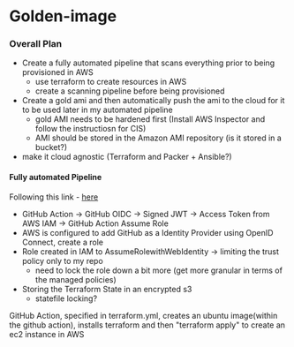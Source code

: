 # Golden-image
### Overall Plan
- Create a fully automated pipeline that scans everything prior to being provisioned in AWS
    - use terraform to create resources in AWS
    - create a scanning pipeline before being provisioned
- Create a gold ami and then automatically push the ami to the cloud for it to be used later in my automated pipeline
    - gold AMI needs to be hardened first (Install AWS Inspector and follow the instructiosn for CIS)
    - AMI should be stored in the Amazon AMI repository (is it stored in a bucket?)
- make it cloud agnostic (Terraform and Packer + Ansible?)


#### Fully automated Pipeline
Following this link - [here](https://www.youtube.com/watch?v=GowFk_5Rx_I)
- GitHub Action -> GitHub OIDC -> Signed JWT -> Access Token from AWS IAM -> GitHub Action Assume Role
- AWS is configured to add GitHub as a Identity Provider using OpenID Connect, create a role 
- Role created in IAM to AssumeRolewithWebIdentity -> limiting the trust policy only to my repo
    - need to lock the role down a bit more (get more granular in terms of the managed policies)
- Storing the Terraform State in an encrypted s3
    - statefile locking?




GitHub Action, specified in terraform.yml, creates an ubuntu image(within the github action), installs terraform and then "terraform apply" to create an ec2 instance in AWS
